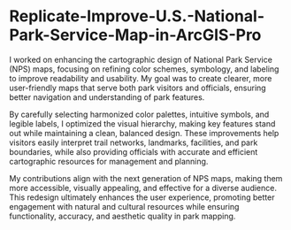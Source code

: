 # Replicate-Improve-U.S.-National-Park-Service-Map-in-ArcGIS-Pro
I worked on enhancing the cartographic design of National Park Service (NPS) maps, focusing on refining color schemes, symbology, and labeling to improve readability and usability. My goal was to create clearer, more user-friendly maps that serve both park visitors and officials, ensuring better navigation and understanding of park features.

By carefully selecting harmonized color palettes, intuitive symbols, and legible labels, I optimized the visual hierarchy, making key features stand out while maintaining a clean, balanced design. These improvements help visitors easily interpret trail networks, landmarks, facilities, and park boundaries, while also providing officials with accurate and efficient cartographic resources for management and planning.

My contributions align with the next generation of NPS maps, making them more accessible, visually appealing, and effective for a diverse audience. This redesign ultimately enhances the user experience, promoting better engagement with natural and cultural resources while ensuring functionality, accuracy, and aesthetic quality in park mapping.
